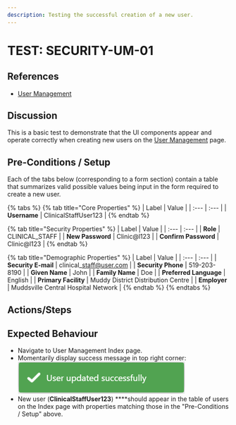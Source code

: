 ```yaml
---
description: Testing the successful creation of a new user.
---
```


# TEST: SECURITY-UM-01

## References

* [User Management](../../../../../operations/security-administration/user-management.md)

## Discussion

This is a basic test to demonstrate that the UI components appear and operate correctly when creating new users on the [User Management](../../../../../operations/security-administration/user-management.md) page.

## Pre-Conditions / Setup

Each of the tabs below \(corresponding to a form section\) contain a table that summarizes valid possible values being input in the form required to create a new user.

{% tabs %}
{% tab title="Core Properties" %}
| Label | Value |
| :--- | :--- |
| **Username** | ClinicalStaffUser123 |
{% endtab %}

{% tab title="Security Properties" %}
| Label | Value |
| :--- | :--- |
| **Role** | CLINICAL\_STAFF |
| **New Password** | Clinic@l123 |
| **Confirm Password** | Clinic@l123 |
{% endtab %}

{% tab title="Demographic Properties" %}
| Label | Value |
| :--- | :--- |
| **Security E-mail** | clinical\_staff@user.com |
| **Security Phone** | 519-203-8190 |
| **Given Name** | John |
| **Family Name** | Doe |
| **Preferred Language** | English |
| **Primary Facility** | Muddy District Distribution Centre |
| **Employer**  | Muddsville Central Hospital Network |
{% endtab %}
{% endtabs %}

## Actions/Steps



## Expected Behaviour

* Navigate to User Management Index page.
* Momentarily display success message in top right corner: ![](../../../../../../.gitbook/assets/user_successtoast.png) 
* New user \(**ClinicalStaffUser123**\) ****should appear in the table of users on the Index page with properties matching those in the "Pre-Conditions / Setup" above.



